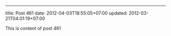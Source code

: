 ---
title: Post 461
date: 2012-04-03T18:55:05+07:00
updated: 2012-03-21T04:01:19+07:00

This is content of post 461